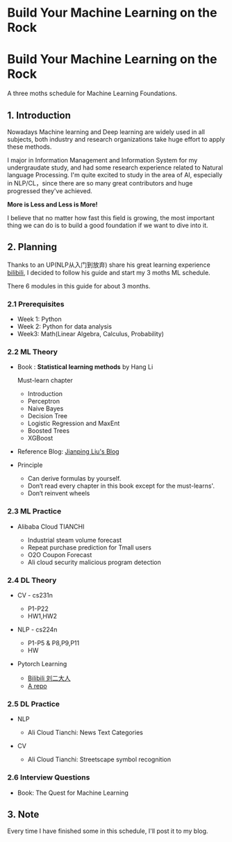 # Build Your Machine Learning on the Rock

<!--more-->

# Build Your Machine Learning on the Rock

A three moths schedule for Machine Learning Foundations.

## 1. Introduction

Nowadays Machine learning and Deep learning are widely used in  all subjects, both industry and research organizations take huge effort to apply these methods.   

I major in Information Management and Information System for my undergraudate study, and had some research experience related to Natural language Processing.  I'm quite excited to study in the area of AI, especially in NLP/CL，since there are so many great contributors and huge progressed they've achieved.  

**More is Less and Less is More!**

I believe that no matter how fast this field is growing, the most important thing we can do is to build a good foundation if we want to dive into it.



## 2. Planning

Thanks to an UP(NLP从入门到放弃) share his  great learning experience [bilibili](https://www.bilibili.com/video/BV1yg411K72z?from=search&seid=16454114283904699255&spm_id_from=333.337.0.0), I decided to follow his guide and start my 3 moths ML schedule.

There 6 modules in this guide for about 3 months.



### 2.1 Prerequisites

- Week 1: Python
- Week 2: Python for data analysis
- Week3: Math(Linear Algebra, Calculus, Probability)



### 2.2 ML Theory

- Book : **Statistical learning methods** by Hang Li

  Must-learn chapter 

  - Introduction
  - Perceptron
  - Naive Bayes
  - Decision Tree
  - Logistic Regression and MaxEnt
  - Boosted Trees
  - XGBoost

- Reference Blog: [Jianping Liu's Blog](https://www.cnblogs.com/pinard/category/894692.html?page=4)

- Principle

  - Can derive formulas by yourself.
  - Don‘t read every chapter in this book except for the must-learns'.
  - Don‘t reinvent wheels

  

### 2.3 ML Practice

- Alibaba Cloud TIANCHI

  - Industrial steam volume forecast
  - Repeat purchase prediction for Tmall users
  - O2O Coupon Forecast
  - Ali cloud security malicious program detection

  

### 2.4 DL Theory

- CV - cs231n

  - P1-P22
  - HW1,HW2

- NLP - cs224n

  - P1-P5 & P8,P9,P11
  - HW

- Pytorch Learning

  - [Bilibili 刘二大人](https://www.bilibili.com/video/BV1Y7411d7Ys?from=search&seid=1631997590037031874&spm_id_from=333.337.0.0)
  - [A repo](https://github.com/yunjey/pytorch-tutorial)

  

### 2.5 DL Practice

- NLP

  - Ali Cloud Tianchi: News Text Categories

- CV

  - Ali Cloud Tianchi: Streetscape symbol recognition

  

### 2.6 Interview Questions

- Book: The Quest for Machine Learning



## 3. Note

Every time I have finished some in this schedule, I'll post it to my blog.


